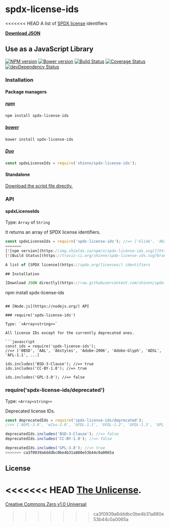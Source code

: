 # spdx-license-ids

<<<<<<< HEAD
A list of [SPDX license](https://spdx.org/licenses/) identifiers

[**Download JSON**](https://raw.githubusercontent.com/shinnn/spdx-license-ids/master/spdx-license-ids.json)

## Use as a JavaScript Library

[![NPM version](https://img.shields.io/npm/v/spdx-license-ids.svg)](https://www.npmjs.org/package/spdx-license-ids)
[![Bower version](https://img.shields.io/bower/v/spdx-license-ids.svg)](https://github.com/shinnn/spdx-license-ids/releases)
[![Build Status](https://travis-ci.org/shinnn/spdx-license-ids.svg?branch=master)](https://travis-ci.org/shinnn/spdx-license-ids)
[![Coverage Status](https://img.shields.io/coveralls/shinnn/spdx-license-ids.svg)](https://coveralls.io/r/shinnn/spdx-license-ids)
[![devDependency Status](https://david-dm.org/shinnn/spdx-license-ids/dev-status.svg)](https://david-dm.org/shinnn/spdx-license-ids#info=devDependencies)

### Installation

#### Package managers

##### [npm](https://www.npmjs.com/)

```sh
npm install spdx-license-ids
```

##### [bower](http://bower.io/)

```sh
bower install spdx-license-ids
```

##### [Duo](http://duojs.org/)

```javascript
const spdxLicenseIds = require('shinnn/spdx-license-ids');
```

#### Standalone

[Download the script file directly.](https://raw.githubusercontent.com/shinnn/spdx-license-ids/master/spdx-license-ids-browser.js)

### API

#### spdxLicenseIds

Type: `Array` of `String`

It returns an array of SPDX license identifiers.

```javascript
const spdxLicenseIds = require('spdx-license-ids'); //=> ['Glide', 'Abstyles', 'AFL-1.1', ... ]
=======
[![npm version](https://img.shields.io/npm/v/spdx-license-ids.svg)](https://www.npmjs.org/package/spdx-license-ids)
[![Build Status](https://travis-ci.org/shinnn/spdx-license-ids.svg?branch=master)](https://travis-ci.org/shinnn/spdx-license-ids)

A list of [SPDX license](https://spdx.org/licenses/) identifiers

## Installation

[Download JSON directly](https://raw.githubusercontent.com/shinnn/spdx-license-ids/master/index.json), or [use](https://docs.npmjs.com/cli/install) [npm](https://docs.npmjs.com/getting-started/what-is-npm):

```
npm install spdx-license-ids
```

## [Node.js](https://nodejs.org/) API

### require('spdx-license-ids')

Type: `<Array<string>>`

All license IDs except for the currently deprecated ones.

```javascript
const ids = require('spdx-license-ids');
//=> ['0BSD', 'AAL', 'Abstyles', 'Adobe-2006', 'Adobe-Glyph', 'ADSL', 'AFL-1.1', ...]

ids.includes('BSD-3-Clause'); //=> true
ids.includes('CC-BY-1.0'); //=> true

ids.includes('GPL-3.0'); //=> false
```

### require('spdx-license-ids/deprecated')

Type: `<Array<string>>`

Deprecated license IDs.

```javascript
const deprecatedIds = require('spdx-license-ids/deprecated');
//=> ['AGPL-3.0', 'eCos-2.0', 'GFDL-1.1', 'GFDL-1.2', 'GFDL-1.3', 'GPL-1.0', ...]

deprecatedIds.includes('BSD-3-Clause'); //=> false
deprecatedIds.includes('CC-BY-1.0'); //=> false

deprecatedIds.includes('GPL-3.0'); //=> true
>>>>>>> ca3f0939a6dddbc0be4b31a880e53b44c0a0065a
```

## License

<<<<<<< HEAD
[The Unlicense](./LICENSE).
=======
[Creative Commons Zero v1.0 Universal](https://creativecommons.org/publicdomain/zero/1.0/deed)
>>>>>>> ca3f0939a6dddbc0be4b31a880e53b44c0a0065a
